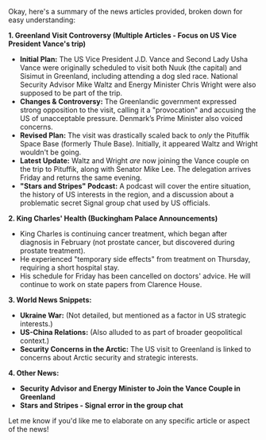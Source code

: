 Okay, here's a summary of the news articles provided, broken down for easy understanding:

**1. Greenland Visit Controversy (Multiple Articles - Focus on US Vice President Vance's trip)**

*   **Initial Plan:** The US Vice President J.D. Vance and Second Lady Usha Vance were originally scheduled to visit both Nuuk (the capital) and Sisimut in Greenland, including attending a dog sled race. National Security Advisor Mike Waltz and Energy Minister Chris Wright were also supposed to be part of the trip.
*   **Changes & Controversy:** The Greenlandic government expressed strong opposition to the visit, calling it a "provocation" and accusing the US of unacceptable pressure.  Denmark’s Prime Minister also voiced concerns.
*   **Revised Plan:** The visit was drastically scaled back to *only* the Pituffik Space Base (formerly Thule Base). Initially, it appeared Waltz and Wright wouldn't be going.
*   **Latest Update:**  Waltz and Wright *are* now joining the Vance couple on the trip to Pituffik, along with Senator Mike Lee. The delegation arrives Friday and returns the same evening.
*   **"Stars and Stripes" Podcast:** A podcast will cover the entire situation, the history of US interests in the region, and a discussion about a problematic secret Signal group chat used by US officials.

**2. King Charles' Health (Buckingham Palace Announcements)**

*   King Charles is continuing cancer treatment, which began after diagnosis in February (not prostate cancer, but discovered during prostate treatment).
*   He experienced "temporary side effects" from treatment on Thursday, requiring a short hospital stay.
*   His schedule for Friday has been cancelled on doctors' advice. He will continue to work on state papers from Clarence House.

**3. World News Snippets:**

*   **Ukraine War:**  (Not detailed, but mentioned as a factor in US strategic interests.)
*   **US-China Relations:** (Also alluded to as part of broader geopolitical context.)
*   **Security Concerns in the Arctic:** The US visit to Greenland is linked to concerns about Arctic security and strategic interests.

**4. Other News:**

*   **Security Advisor and Energy Minister to Join the Vance Couple in Greenland**
*   **Stars and Stripes - Signal error in the group chat**



Let me know if you'd like me to elaborate on any specific article or aspect of the news!